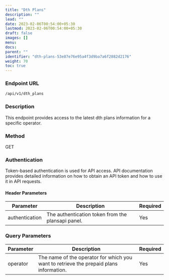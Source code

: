 ```yaml
---
title: "Dth Plans"
description: ""
lead: ""
date: 2023-02-06T00:54:00+05:30
lastmod: 2023-02-06T00:54:00+05:30
draft: false
images: []
menu:
docs:
parent: ""
identifier: "dth-plans-53e87e76e95a4f3d9ba7a6f2882d2176"
weight: 70
toc: true
---
```


### Endpoint URL

```bash
/api/v1/dth_plans
```

### Description

This endpoint provides access to the latest dth plans information for a specific operator.

### Method

GET

### Authentication

Token-based authentication is used for API access. API documentation provides detailed information on how to obtain an
API token and how to use it in API requests.

#### Header Parameters

| Parameter      | Description                                       | Required |
|----------------|---------------------------------------------------|----------|
| authentication | The authentication token from the plansapi panel. | Yes      |

### Query Parameters

| Parameter | Description                                                                            | Required |
|-----------|----------------------------------------------------------------------------------------|----------|
| operator  | The name of the operator for which you want to retrieve the prepaid plans information. | Yes      |
